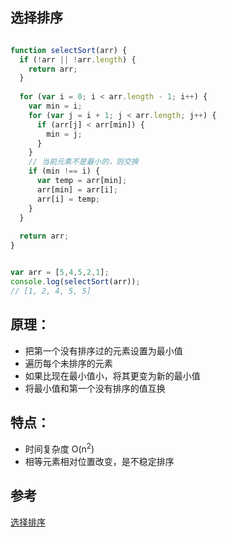 ## 选择排序

```javascript

function selectSort(arr) {
  if (!arr || !arr.length) {
    return arr;
  }
  
  for (var i = 0; i < arr.length - 1; i++) {
    var min = i;
    for (var j = i + 1; j < arr.length; j++) {    
      if (arr[j] < arr[min]) {
        min = j;
      }
    }
    // 当前元素不是最小的，则交换
    if (min !== i) {
      var temp = arr[min];
      arr[min] = arr[i];
      arr[i] = temp;    
    }
  }
  
  return arr;
}


var arr = [5,4,5,2,1];
console.log(selectSort(arr));
// [1, 2, 4, 5, 5]
```

## 原理：
* 把第一个没有排序过的元素设置为最小值
* 遍历每个未排序的元素
* 如果比现在最小值小，将其更变为新的最小值
* 将最小值和第一个没有排序的值互换

## 特点：
* 时间复杂度 O(n<sup>2</sup>)
* 相等元素相对位置改变，是不稳定排序

## 参考
[选择排序](https://visualgo.net/zh/sorting)
